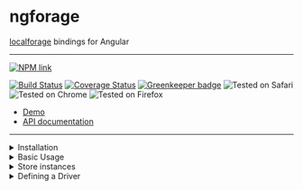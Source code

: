# ngforage

[localforage](https://www.npmjs.com/package/localforage) bindings for Angular

-----

[![NPM link](https://nodei.co/npm/ngforage.png?downloads=true&downloadRank=true&stars=true)](https://www.npmjs.com/package/ngforage)

[![Build Status](https://travis-ci.org/Alorel/ngforage.svg?branch=master)](https://travis-ci.org/Alorel/ngforage)
[![Coverage Status](https://coveralls.io/repos/github/Alorel/ngforage/badge.svg?branch=master)](https://coveralls.io/github/Alorel/ngforage?branch=master)
[![Greenkeeper badge](https://badges.greenkeeper.io/Alorel/ngforage.svg)](https://greenkeeper.io/)
![Tested on Safari](https://img.shields.io/badge/Safari-tested-brightgreen.svg)
![Tested on Chrome](https://img.shields.io/badge/Chrome-tested-brightgreen.svg)
![Tested on Firefox](https://img.shields.io/badge/Firefox-tested-brightgreen.svg)

* [Demo](https://alorel.github.io/ngforage/)
* [API documentation](https://alorel.github.io/ngforage/docs/)

-----

<details>
  <summary>Installation</summary>
  
  ```bash
   npm install localforage@^1.5.0 ngforage@^2.0.0 # for Angular 5
   npm install localforage@^1.5.0 ngforage@^3.0.0 # for Angular 6
   npm install localforage@^1.5.0 ngforage@^4.0.0 # for Angular 7
  ```
</details>
<details>
  <summary>Basic Usage</summary>
  
  ```typescript
    import {NgForageModule, NgForageConfig} from 'ngforage';
    
    @NgModule({
      imports: [
        // Optional in Angular 6 and up
        NgForageModule.forRoot(),
        
        // Optional configuration as an alternative to what's below in Angular 6+
        NgForageModule.forRoot({
          name: 'MyApp',
          driver: [ // defaults to indexedDB -> webSQL -> localStorage -> sessionStorage
            NgForageConfig.DRIVER_INDEXEDDB,
            NgForageConfig.DRIVER_LOCALSTORAGE
          ]
        })
      ]
    })
    export class AppModule{
      public constructor(ngfConfig: NgForageConfig) {
        ngfConfig.configure({
          name: 'MyApp',
          driver: [ // defaults to indexedDB -> webSQL -> localStorage -> sessionStorage
            NgForageConfig.DRIVER_INDEXEDDB,
            NgForageConfig.DRIVER_LOCALSTORAGE
          ]
        });
      }
    }
  ```
  
  ```typescript
    import {NgForage, NgForageCache, NgForageConfig, CachedItem} from 'ngforage';

    @Component({
      /* If you plan on making per-component config adjustments, add the services to the component's providers
       * to receive fresh instances; otherwise, skip the providers section.
       */
      providers: [NgForage, NgForageCache]
    })
    class SomeComponent implements OnInit {
      constructor(private readonly ngf: NgForage, private readonly cache: NgForageCache) {}
      
      public getItem<T = any>(key: string): Promise<T> {
        return this.ngf.getItem<T>(key);
      }
      
      public getCachedItem<T = any>(key: string): Promise<T | null> {
        return this.cache.getCached<T>(key)
          .then((r: CachedItem<T>) => {
            if (!r.hasData || r.expired) {
              return null;
            }
            
            return r.data;
          })
      }
      
      public ngOnInit() {
        this.ngf.name = 'SomeStore';
        this.cache.driver = NgForageConfig.DRIVER_SESSIONSTORAGE;
      }
    }
  ```
</details>

<details>
  <summary>Store instances</summary>
  
  It is recommended to declare `NgForage` and/or `NgForageCache` in providers
  if you're not using the default configuration. The running configuration
  hash is used to create and reuse drivers (e.g. different IndexedDB
  databases), therefore setting it on a shared instance might have
  unintended side-effects.
</details>

<details>
  <summary>Defining a Driver</summary>
  
  1. Define a driver as described in the [localForage docs](https://localforage.github.io/localForage/#driver-api-definedriver)
  2. Plug it in, either directly through localForage or through `NgForageConfig`:
  
  ```typescript
  import {NgModule} from "@angular/core";
  import {NgForageConfig, NgForageModule} from 'ngforage';
  import localForage from 'localforage';
  
  // Your driver definition
  const myDriver: LocalForageDriver = {/*...*/};
  
  // Define it through localForage
  localForage.defineDriver(myDriver)
    .then(() => console.log('Defined!'))
    .catch(console.error);
  
  @NgModule({
    imports: [
      NgForageModule
    ]
  })
  export class DemoModule {
  
    constructor(conf: NgForageConfig) {
      // Or through NgForageConfig
      conf.defineDriver(myDriver)
        .then(() => console.log('Defined!'))
        .catch(console.error);
    }
  }
  ```
</details>

